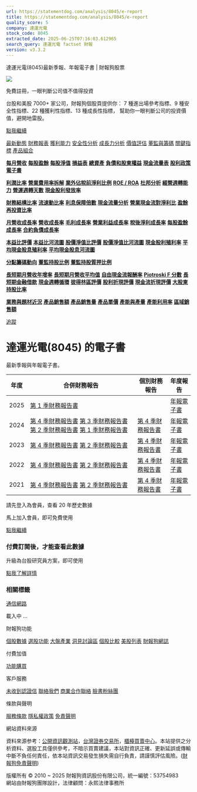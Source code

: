 ```yaml
---
url: https://statementdog.com/analysis/8045/e-report
title: https://statementdog.com/analysis/8045/e-report
quality_score: 5
company: 達運光電
stock_code: 8045
extracted_date: 2025-06-25T07:16:03.612965
search_query: 達運光電 factset 財報
version: v3.3.2
---
```


達運光電(8045)最新季報、年報電子書 | 財報狗股票















![](https://www.facebook.com/tr?id=1265443774131605&ev=PageView&noscript=1)













































































免費註冊，一眼判斷公司值不值得投資

台股和美股 7000+ 家公司，財報狗個股頁提供你：
7 種進出場參考指標、9 種安全性指標、22 種獲利性指標、13 種成長性指標，
幫助你一眼判斷公司的投資價值，避開地雷股。

[點我繼續](/users/sign_up)

[最新動態](/analysis/8045)
[財務報表](/analysis/8045/monthly-revenue)
[獲利能力](/analysis/8045/profit-margin)
[安全性分析](/analysis/8045/financial-structure-ratio)
[成長力分析](/analysis/8045/monthly-revenue-growth-rate)
[價值評估](/analysis/8045/pe)
[董監與籌碼](/analysis/8045/broker-trading)
[關鍵指標](/analysis/8045/long-term-and-short-term-monthly-revenue-yoy)
[產品組合](/analysis/8045/ai-search)

[**每月營收**](/analysis/8045/monthly-revenue)
[**每股盈餘**](/analysis/8045/eps)
[**每股淨值**](/analysis/8045/nav)
[**損益表**](/analysis/8045/income-statement)
[**總資產**](/analysis/8045/assets)
[**負債和股東權益**](/analysis/8045/liabilities-and-equity)
[**現金流量表**](/analysis/8045/cash-flow-statement)
[**股利政策**](/analysis/8045/dividend-policy)
[**電子書**](/analysis/8045/e-report)

[**利潤比率**](/analysis/8045/profit-margin)
[**營業費用率拆解**](/analysis/8045/operating-expense-ratio)
[**業外佔稅前淨利比例**](/analysis/8045/non-operating-income-to-profit-before-tax)
[**ROE / ROA**](/analysis/8045/roe-roa)
[**杜邦分析**](/analysis/8045/du-pont-analysis)
[**經營週轉能力**](/analysis/8045/turnover-ratio)
[**營運週轉天數**](/analysis/8045/turnover-days)
[**現金股利發放率**](/analysis/8045/dividend-payout-ratio)

[**財務結構比率**](/analysis/8045/financial-structure-ratio)
[**流速動比率**](/analysis/8045/current-ratio-and-quick-ratio)
[**利息保障倍數**](/analysis/8045/interest-coverage-ratio)
[**現金流量分析**](/analysis/8045/cash-flow-analysis)
[**營業現金流對淨利比**](/analysis/8045/operating-cash-flow-to-net-income-ratio)
[**盈餘再投資比率**](/analysis/8045/reinvestment-rate)

[**月營收成長率**](/analysis/8045/monthly-revenue-growth-rate)
[**營收成長率**](/analysis/8045/revenue-growth-rate)
[**毛利成長率**](/analysis/8045/gross-profit-growth-rate)
[**營業利益成長率**](/analysis/8045/operating-income-growth-rate)
[**稅後淨利成長率**](/analysis/8045/net-income-growth-rate)
[**每股盈餘成長率**](/analysis/8045/eps-growth-rate)
[**合約負債成長率**](/analysis/8045/current-contract-liabilities-growth-rate)

[**本益比評價**](/analysis/8045/pe)
[**本益比河流圖**](/analysis/8045/pe-band)
[**股價淨值比評價**](/analysis/8045/pb)
[**股價淨值比河流圖**](/analysis/8045/pb-band)
[**現金股利殖利率**](/analysis/8045/dividend-yield)
[**平均現金股息殖利率**](/analysis/8045/average-dividend-yield)
[**平均現金股息河流圖**](/analysis/8045/average-dividend-yield-band)

[**分點籌碼動向**](/analysis/8045/broker-trading)
[**董監持股比例**](/analysis/8045/board-members-and-supervisors-shares-to-shares-outstanding-ratio)
[**董監持股質押比例**](/analysis/8045/pledging-ratio-of-board-members-and-supervisors)

[**長短期月營收年增率**](/analysis/8045/long-term-and-short-term-monthly-revenue-yoy)
[**長短期月營收平均值**](/analysis/8045/average-long-term-and-short-term-monthly-revenue)
[**自由現金流報酬率**](/analysis/8045/croic)
[**Piotroski F 分數**](/analysis/8045/piotroski-f-score)
[**長短期金融借款**](/analysis/8045/financial-borrowing)
[**現金週轉循環**](/analysis/8045/cash-conversion-cycle)
[**彼得林區評價**](/analysis/8045/peter-lynch-valuation)
[**股利折現評價**](/analysis/8045/dividend-discount-valuation)
[**現金流折現評價**](/analysis/8045/dcf-valuation)
[**大股東持股比率**](/analysis/8045/majority-shareholders-share-ratio)

[**業務與題材近況**](/analysis/8045/ai-search)
[**產品銷售額**](/analysis/8045/product-sales-figure)
[**產品銷售量**](/analysis/8045/product-sales-volume)
[**產品單價**](/analysis/8045/product-unit-price)
[**產能與產量**](/analysis/8045/production-capacity)
[**產能利用率**](/analysis/8045/production-capacity-utilization)
[**區域銷售額**](/analysis/8045/product-regional-sales)

[追蹤](/users/sign_up)

# 達運光電(8045) 的電子書

最新季報與年報電子書。

| 年度 | 合併財務報告 | 個別財務報告 | 年度報告 |
| --- | --- | --- | --- |
| 2025 | [第 1 季財務報告書](https://doc.twse.com.tw/server-java/t57sb01?co_id=8045&colorchg=1&kind=A&step=9&filename=202501_8045_AI1.pdf) |  | [年報電子書](/analysis) |
| 2024 | [第 4 季財務報告書](https://doc.twse.com.tw/server-java/t57sb01?co_id=8045&colorchg=1&kind=A&step=9&filename=202404_8045_AI1.pdf)  [第 3 季財務報告書](https://doc.twse.com.tw/server-java/t57sb01?co_id=8045&colorchg=1&kind=A&step=9&filename=202403_8045_AI1.pdf)  [第 2 季財務報告書](https://doc.twse.com.tw/server-java/t57sb01?co_id=8045&colorchg=1&kind=A&step=9&filename=202402_8045_AI1.pdf)  [第 1 季財務報告書](https://doc.twse.com.tw/server-java/t57sb01?co_id=8045&colorchg=1&kind=A&step=9&filename=202401_8045_AI1.pdf) | [第 4 季財務報告書](https://doc.twse.com.tw/server-java/t57sb01?co_id=8045&colorchg=1&kind=A&step=9&filename=202404_8045_AI3.pdf) | [年報電子書](https://doc.twse.com.tw/server-java/t57sb01?co_id=8045&colorchg=1&kind=F&step=9&filename=2024_8045_20250612F04.pdf) |
| 2023 | [第 4 季財務報告書](https://doc.twse.com.tw/server-java/t57sb01?co_id=8045&colorchg=1&kind=A&step=9&filename=202304_8045_AI1.pdf)  [第 2 季財務報告書](https://doc.twse.com.tw/server-java/t57sb01?co_id=8045&colorchg=1&kind=A&step=9&filename=202302_8045_AI1.pdf) | [第 4 季財務報告書](https://doc.twse.com.tw/server-java/t57sb01?co_id=8045&colorchg=1&kind=A&step=9&filename=202304_8045_AI3.pdf) | [年報電子書](https://doc.twse.com.tw/server-java/t57sb01?co_id=8045&colorchg=1&kind=F&step=9&filename=2023_8045_20240618F04.pdf) |
| 2022 | [第 4 季財務報告書](https://doc.twse.com.tw/server-java/t57sb01?co_id=8045&colorchg=1&kind=A&step=9&filename=202204_8045_AI1.pdf)  [第 2 季財務報告書](https://doc.twse.com.tw/server-java/t57sb01?co_id=8045&colorchg=1&kind=A&step=9&filename=202202_8045_AI1.pdf) | [第 4 季財務報告書](https://doc.twse.com.tw/server-java/t57sb01?co_id=8045&colorchg=1&kind=A&step=9&filename=202204_8045_AI3.pdf) | [年報電子書](https://doc.twse.com.tw/server-java/t57sb01?co_id=8045&colorchg=1&kind=F&step=9&filename=2022_8045_20230613F04.pdf) |
| 2021 | [第 4 季財務報告書](https://doc.twse.com.tw/server-java/t57sb01?co_id=8045&colorchg=1&kind=A&step=9&filename=202104_8045_AI1.pdf)  [第 2 季財務報告書](https://doc.twse.com.tw/server-java/t57sb01?co_id=8045&colorchg=1&kind=A&step=9&filename=202102_8045_AI1.pdf) | [第 4 季財務報告書](https://doc.twse.com.tw/server-java/t57sb01?co_id=8045&colorchg=1&kind=A&step=9&filename=202104_8045_AI3.pdf) | [年報電子書](https://doc.twse.com.tw/server-java/t57sb01?co_id=8045&colorchg=1&kind=F&step=9&filename=2021_8045_20220621F04.pdf) |

請先登入為會員，查看 20 年歷史數據

馬上加入會員，即可免費使用

[點我繼續](/users/sign_up)

### 付費訂閱後，才能查看此數據

升級為台股研究員方案，即可使用

[點我了解詳情](/pricing)

### 相關標籤

[通信網路](/tags/321)

載入中 ...





財報狗功能

[個股數據](/analysis)
[選股功能](/screeners)
[大盤產業](/taiex)
[洞見討論區](/insight)
[個股比較](/compare/tpe)
[美股列表](/us-stock-list)
[財報狗網誌](/blog/)

付費加值

[功能購買](/pricing)

客戶服務

[未收到認證信](/users/recv_auth_fail)
[聯絡我們](/contact)
[商業合作聯絡](/contact)
[臉書粉絲團](//www.facebook.com/statementdog)

條款與聲明

[服務條款](/law/tos)
[隱私權政策](/law/privacy)
[免責聲明](/law/disclaimer)

網站資料來源

資料來源参考：[公開資訊觀測站](http://mops.twse.com.tw/mops/web/index)，[台灣證券交易所](http://www.tse.com.tw/)，[櫃檯買賣中心](http://www.otc.org.tw/)。本站提供之分析資料、選股工具僅供參考，不暗示買賣建議，本站對資訊正確、更新延誤或傳輸中斷不負任何責任，依本站資訊交易發生損失需自行負責，請謹慎評估風險。([財報狗免責聲明](/law/disclaimer))

版權所有 © 2010 ~ 2025 財報狗資訊股份有限公司，統一編號：53754983  
網站由財報狗團隊設計，法律顧問：永熙法律事務所